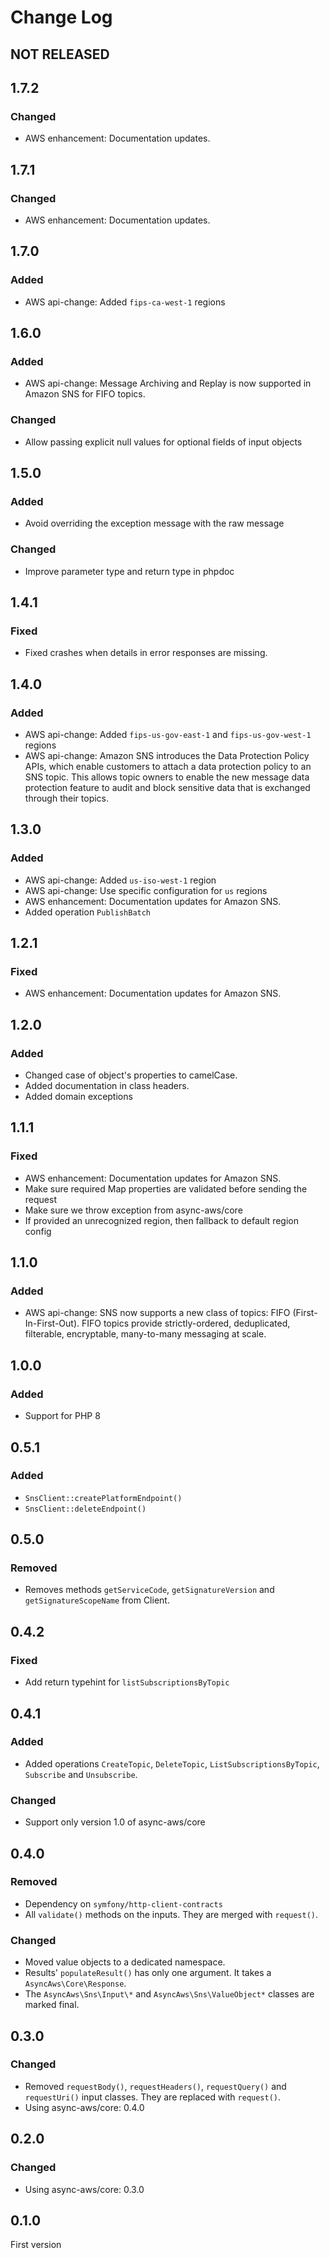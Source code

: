 # Change Log

## NOT RELEASED

## 1.7.2

### Changed

- AWS enhancement: Documentation updates.

## 1.7.1

### Changed

- AWS enhancement: Documentation updates.

## 1.7.0

### Added

- AWS api-change: Added `fips-ca-west-1` regions

## 1.6.0

### Added

- AWS api-change: Message Archiving and Replay is now supported in Amazon SNS for FIFO topics.

### Changed

- Allow passing explicit null values for optional fields of input objects

## 1.5.0

### Added

- Avoid overriding the exception message with the raw message

### Changed

- Improve parameter type and return type in phpdoc

## 1.4.1

### Fixed

- Fixed crashes when details in error responses are missing.

## 1.4.0

### Added

- AWS api-change: Added `fips-us-gov-east-1` and `fips-us-gov-west-1` regions
- AWS api-change: Amazon SNS introduces the Data Protection Policy APIs, which enable customers to attach a data protection policy to an SNS topic. This allows topic owners to enable the new message data protection feature to audit and block sensitive data that is exchanged through their topics.

## 1.3.0

### Added

- AWS api-change: Added `us-iso-west-1` region
- AWS api-change: Use specific configuration for `us` regions
- AWS enhancement: Documentation updates for Amazon SNS.
- Added operation `PublishBatch`

## 1.2.1

### Fixed

- AWS enhancement: Documentation updates for Amazon SNS.

## 1.2.0

### Added

- Changed case of object's properties to camelCase.
- Added documentation in class headers.
- Added domain exceptions

## 1.1.1

### Fixed

- AWS enhancement: Documentation updates for Amazon SNS.
- Make sure required Map properties are validated before sending the request
- Make sure we throw exception from async-aws/core
- If provided an unrecognized region, then fallback to default region config

## 1.1.0

### Added

- AWS api-change: SNS now supports a new class of topics: FIFO (First-In-First-Out). FIFO topics provide strictly-ordered, deduplicated, filterable, encryptable, many-to-many messaging at scale.

## 1.0.0

### Added

- Support for PHP 8

## 0.5.1

### Added

- `SnsClient::createPlatformEndpoint()`
- `SnsClient::deleteEndpoint()`

## 0.5.0

### Removed

- Removes methods `getServiceCode`, `getSignatureVersion` and `getSignatureScopeName` from Client.

## 0.4.2

### Fixed

- Add return typehint for `listSubscriptionsByTopic`

## 0.4.1

### Added

- Added operations `CreateTopic`, `DeleteTopic`, `ListSubscriptionsByTopic`, `Subscribe` and `Unsubscribe`.

### Changed

- Support only version 1.0 of async-aws/core

## 0.4.0

### Removed

- Dependency on `symfony/http-client-contracts`
- All `validate()` methods on the inputs. They are merged with `request()`.

### Changed

- Moved value objects to a dedicated namespace.
- Results' `populateResult()` has only one argument. It takes a `AsyncAws\Core\Response`.
- The `AsyncAws\Sns\Input\*` and `AsyncAws\Sns\ValueObject*` classes are marked final.

## 0.3.0

### Changed

- Removed `requestBody()`, `requestHeaders()`, `requestQuery()` and `requestUri()` input classes. They are replaced with `request()`.
- Using async-aws/core: 0.4.0

## 0.2.0

### Changed

- Using async-aws/core: 0.3.0

## 0.1.0

First version
